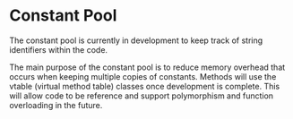 # Constant Pool

The constant pool is currently in development to keep track of string identifiers within the code.

The main purpose of the constant pool is to reduce memory overhead that occurs when keeping multiple copies of constants. Methods will use the vtable (virtual method table) classes once development is complete. This will allow code to be reference and support polymorphism and function overloading in the future. 

